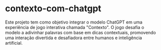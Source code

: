 # contexto-com-chatgpt
 Este projeto tem como objetivo integrar o modelo ChatGPT em uma experiência de jogo interativa chamada "Contexto". O jogo desafia o modelo a adivinhar palavras com base em dicas contextuais, promovendo uma interação divertida e desafiadora entre humanos e inteligência artificial.
